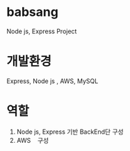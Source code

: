 # babsang
Node js, Express Project

# 개발환경
Express, Node js , AWS, MySQL

# 역할
1. Node js, Express 기반 BackEnd단 구성
2. AWS    구성
